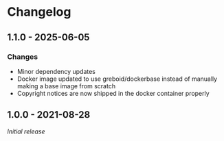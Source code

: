 # Changelog

## 1.1.0 - 2025-06-05

### Changes

- Minor dependency updates
- Docker image updated to use greboid/dockerbase instead of manually making
  a base image from scratch
- Copyright notices are now shipped in the docker container properly

## 1.0.0 - 2021-08-28

_Initial release_
